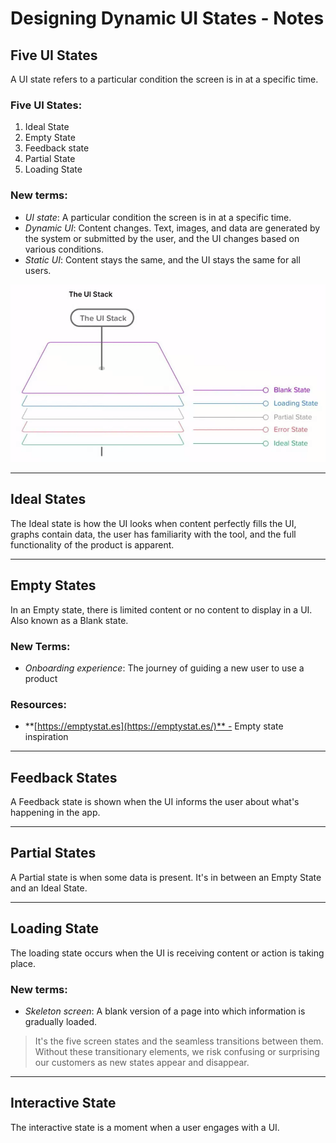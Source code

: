 # Designing Dynamic UI States - Notes

## Five UI States

A UI state refers to a particular condition the screen is in at a specific time.

### **Five UI States:**

1. Ideal State
2. Empty State
3. Feedback state
4. Partial State
5. Loading State

### **New terms:**

- _UI state_: A particular condition the screen is in at a specific time.
- _Dynamic UI_: Content changes. Text, images, and data are generated by the system or submitted by the user, and the UI changes based on various conditions.
- _Static UI_: Content stays the same, and the UI stays the same for all users.

![States](states.png)

---

## Ideal States

The Ideal state is how the UI looks when content perfectly fills the UI, graphs contain data, the user has familiarity with the tool, and the full functionality of the product is apparent.

---

## Empty States

In an Empty state, there is limited content or no content to display in a UI. Also known as a Blank state.

### **New Terms:**

- _Onboarding experience_: The journey of guiding a new user to use a product

### **Resources:**

- **[https://emptystat.es](https://emptystat.es/)** - Empty state inspiration

---

## Feedback States

A Feedback state is shown when the UI informs the user about what's happening in the app.

---

## Partial States

A Partial state is when some data is present. It's in between an Empty State and an Ideal State.

---

## Loading State

The loading state occurs when the UI is receiving content or action is taking place.

### **New terms:**

- _Skeleton screen_: A blank version of a page into which information is gradually loaded.

> It's the five screen states and the seamless transitions between them. Without these transitionary elements, we risk confusing or surprising our customers as new states appear and disappear.

---

## Interactive State

The interactive state is a moment when a user engages with a UI.
